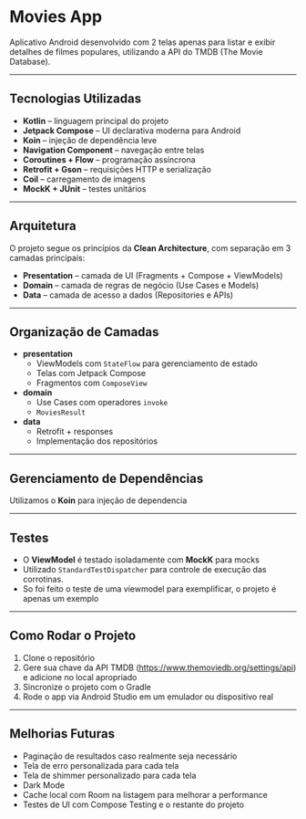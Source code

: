 #  Movies App

Aplicativo Android desenvolvido com 2 telas apenas para listar e exibir detalhes de filmes populares, 
utilizando a API do TMDB (The Movie Database).

---

## Tecnologias Utilizadas

- **Kotlin** – linguagem principal do projeto  
- **Jetpack Compose** – UI declarativa moderna para Android  
- **Koin** – injeção de dependência leve  
- **Navigation Component** – navegação entre telas  
- **Coroutines + Flow** – programação assíncrona  
- **Retrofit + Gson** – requisições HTTP e serialização  
- **Coil** – carregamento de imagens  
- **MockK + JUnit** – testes unitários

---

## Arquitetura

O projeto segue os princípios da **Clean Architecture**, com separação em 3 camadas principais:

- **Presentation** – camada de UI (Fragments + Compose + ViewModels)  
- **Domain** – camada de regras de negócio (Use Cases e Models)  
- **Data** – camada de acesso a dados (Repositories e APIs)

---

## Organização de Camadas

- **presentation**  
  - ViewModels com `StateFlow` para gerenciamento de estado  
  - Telas com Jetpack Compose  
  - Fragmentos com `ComposeView`  
- **domain**  
  - Use Cases com operadores `invoke`  
  - `MoviesResult`  
- **data**  
  - Retrofit + responses  
  - Implementação dos repositórios

---

## Gerenciamento de Dependências

Utilizamos o **Koin** para injeção de dependencia 

---

## Testes

- O **ViewModel** é testado isoladamente com **MockK** para mocks
- Utilizado `StandardTestDispatcher` para controle de execução das corrotinas.
- So foi feito o teste de uma viewmodel para exemplificar, o projeto é apenas um exemplo

---

## Como Rodar o Projeto

1. Clone o repositório  
2. Gere sua chave da API TMDB (https://www.themoviedb.org/settings/api) e adicione no local apropriado  
3. Sincronize o projeto com o Gradle  
4. Rode o app via Android Studio em um emulador ou dispositivo real

---

## Melhorias Futuras

- Paginação de resultados caso realmente seja necessário
- Tela de erro personalizada  para cada tela
- Tela de shimmer personalizado para cada tela
- Dark Mode  
- Cache local com Room na listagem para melhorar a performance
- Testes de UI com Compose Testing e o restante do projeto